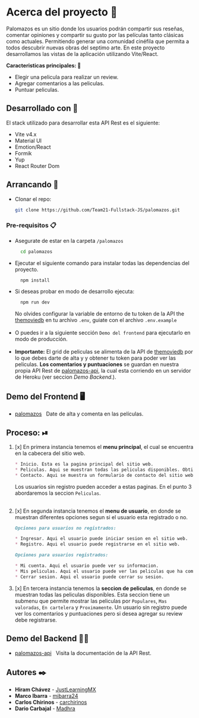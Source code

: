 # Acerca del proyecto 📝

Palomazos es un sitio donde los usuarios podrán compartir sus reseñas, 
comentar opiniones y compartir su gusto por las películas tanto clásicas 
como actuales. Permitiendo generar una comunidad cinéfila que permita a 
todos descubrir nuevas obras del septimo arte. En este proyecto desarrollamos
las vistas de la aplicación utilizando Vite/React.

<b>Caracteristicas principales: </b>📌

<ul>
    <li>Elegir una pelicula para realizar un review.</li>
    <li>Agregar comentarios a las peliculas.</li>
    <li>Puntuar peliculas.</li>
</ul>

## Desarrollado con 🔐

El stack utilizado para desarrollar esta API Rest es el siguiente:

* Vite v4.x
* Material UI
* Emotion/React
* Formik
* Yup
* React Router Dom

## Arrancando 🚀

* Clonar el repo:
  ```bash
  git clone https://github.com/Team21-Fullstack-JS/palomazos.git
  ```

### Pre-requisitos 📋

* Asegurate de estar en la carpeta `/palomazos`
  ```bash
    cd palomazos
    ```
* Ejecutar el siguiente comando para instalar todas las dependencias del proyecto.
  ```bash
    npm install
  ```
* Si deseas probar en modo de desarrollo ejecuta:
  ```bash
    npm run dev
  ```
  No olvides configurar la variable de entorno de tu token de la API the [themoviedb](https://www.themoviedb.org) en tu archivo `.env`, guiate con el archivo `.env.example`
<br><br>
* O puedes ir a la siguiente sección `Demo del frontend` para ejecutarlo en modo de producción.
  <br><br>
* **Importante:** El grid de peliculas se alimenta de la API de [themoviedb](https://www.themoviedb.org) por lo que debes darte de alta y
  y obtener tu token para poder ver las peliculas. **Los comentarios y puntuaciones** se guardan en nuestra propia API Rest de [palomazos-api](https://palomazos-api-a0bcbaa57f47.herokuapp.com/api/v1/documentation/), 
  la cual esta corriendo en un servidor de Heroku (ver seccion _Demo Backend_.).

## Demo del Frontend 🖥️
- [palomazos](https://team21-fullstack-js.github.io/palomazos/) &nbsp; Date de alta y comenta en las películas.

## Proceso: ⏯
1. [x] En primera instancia tenemos el **menu principal**, el cual se encuentra en la cabecera del sitio web.
    ```markdown
    * Inicio. Esta es la pagina principal del sitio web.
    * Peliculas. Aqui se muestran todas las peliculas disponibles. Obtiene la informacion de la API de [themoviedb](https://www.themoviedb.org).
    * Contacto. Aqui se muestra un formulario de contacto del sitio web.
   ```
   Los usuarios sin registro pueden acceder a estas paginas. En el punto 3 abordaremos la seccion `Peliculas`.
    <br><br>
2. [x] En segunda instancia tenemos el **menu de usuario**, en donde se muestran diferentes opciones segun si el usuario esta registrado o no.
    ```markdown
    Opciones para usuarios no registrados:
   
    * Ingresar. Aqui el usuario puede iniciar sesion en el sitio web.
    * Registro. Aqui el usuario puede registrarse en el sitio web.
   ```
   
    ```markdown
   Opciones para usuarios registrados:
   
    * Mi cuenta. Aqui el usuario puede ver su informacion.
    * Mis peliculas. Aqui el usuario puede ver las peliculas que ha comentado.
    * Cerrar sesion. Aqui el usuario puede cerrar su sesion.
   ```
 3. [x] En tercera instancia tenemos la **seccion de peliculas**, en donde se muestran todas las peliculas disponibles.
        Esta seccion tiene un submenu que permite mostrar las peliculas por `Populares`, `Mas valoradas`, `En cartelera` y `Proximamente`. Un usuario sin registro puede ver los comentarios y puntuaciones pero si desea agregar su review debe registrarse.

## Demo del Backend 👨‍💻
- [palomazos-api](https://palomazos-api-a0bcbaa57f47.herokuapp.com/api/v1/documentation/) &nbsp; Visita la documentación de la API Rest.

## Autores ✒️

* **Hiram Chávez** - [JustLearningMX](https://github.com/JustLearningMX)
* **Marco Ibarra** - [mibarra24](https://github.com/mibarra24)
* **Carlos Chirinos** - [carchirinos](https://github.com/carchirinos)
* **Dario Carbajal** - [Madhra](https://github.com/Madhra)